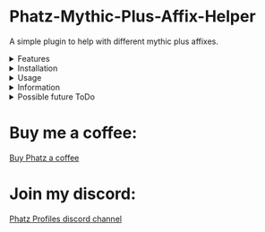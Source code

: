 # Phatz-Mythic-Plus-Affix-Helper
A simple plugin to help with different mythic plus affixes.

<details>
<Summary>Features</Summary>
<li>Cast spell on explosives (target). IMPLEMENTED
<li>Cast spell on explosives (mouseover). IMPLEMENTED
<li>Cast spell on Spiteful Shade. NOT IMPLEMENTED
</details>

<details>
<Summary>Installation</Summary>
Drop the folder into aimsharp\bin\plugins
Load in plugin manager and configure spell and spell delay.
</details>

<details>
<Summary>Usage</summary>
Works best with ranged, spammable spells with no cooldowns that don't interfere with your damage rotation.
If your spell has a 6second cooldown you can (obviously) only kill explosives every 6 seconds, for example.

Recommend using mouseover to control what explosive to kill and not to interfere with your main damage rotation. I can not guarantee which spell aimsharp will cast if you directly target the explosive. The plugin has logic for casting spell on targeted explosive - but no logic for pausing main rotation, effects uncertain and may vary.
</details>
 
<details>
<Summary>Information</summary>
Lots of code borrowed from Aya's kick plugin, thanks to Aya and Snoogen for keeping their plugins opensource.
I mostly play Paladin at the moment so most spells are untested but please give feedback.
I can add any spell on request, just send me the spellname and the range of the spell.
</details>

<details>
 <Summary>Possible future ToDo</Summary>
Consider making spell text like in Snoogens queue plugin instead of dropdown.
Add support for using more than 1 spell on explosives.
Advanced logic per class instead of working per spell, for example using different spells depending on the range to the explosive for melee classes and use spell B if spell A is on cooldown, etc.
Advanced spiteful shade logic.
 </details>

# Buy me a coffee:
[Buy Phatz a coffee](https://www.buymeacoffee.com/xBPGQvDa8c)

# Join my discord:
[Phatz Profiles discord channel](https://discord.gg/DaWn95VxPY)
